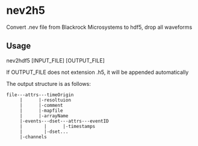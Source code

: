 # nev2h5 

Convert .nev file from Blackrock Microsystems to hdf5, drop all waveforms

## Usage

nev2hdf5 [INPUT_FILE] [OUTPUT_FILE]

If OUTPUT_FILE does not extension .h5, it will be appended automatically

The output structure is as follows:

    file---attrs---timeOrigin
         |      |-resoltuion
         |      |-comment
         |      |-mapfile
         |      |-arrayName
         |-events---dset---attrs---eventID
         |        |      |-timestamps
         |        |-dset...
         |-channels
